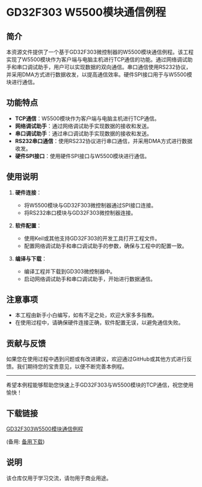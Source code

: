 # GD32F303 W5500模块通信例程

## 简介

本资源文件提供了一个基于GD32F303微控制器的W5500模块通信例程。该工程实现了W5500模块作为客户端与电脑主机进行TCP通信的功能。通过网络调试助手和串口调试助手，用户可以实现数据的双向通信。串口通信使用RS232协议，并采用DMA方式进行数据收发，以提高通信效率。硬件SPI接口用于与W5500模块进行通信。

## 功能特点

- **TCP通信**：W5500模块作为客户端与电脑主机进行TCP通信。
- **网络调试助手**：通过网络调试助手实现数据的接收和发送。
- **串口调试助手**：通过串口调试助手实现数据的接收和发送。
- **RS232串口通信**：使用RS232协议进行串口通信，并采用DMA方式进行数据收发。
- **硬件SPI接口**：使用硬件SPI接口与W5500模块进行通信。

## 使用说明

1. **硬件连接**：
   - 将W5500模块与GD32F303微控制器通过SPI接口连接。
   - 将RS232串口模块与GD32F303微控制器连接。

2. **软件配置**：
   - 使用Keil或其他支持GD32F303的开发工具打开工程文件。
   - 配置网络调试助手和串口调试助手的参数，确保与工程中的配置一致。

3. **编译与下载**：
   - 编译工程并下载到GD303微控制器中。
   - 启动网络调试助手和串口调试助手，开始进行数据通信。

## 注意事项

- 本工程由新手小白编写，如有不足之处，欢迎大家多多指教。
- 在使用过程中，请确保硬件连接正确，软件配置无误，以避免通信失败。

## 贡献与反馈

如果您在使用过程中遇到问题或有改进建议，欢迎通过GitHub或其他方式进行反馈。我们期待您的宝贵意见，以便不断完善本例程。

---

希望本例程能够帮助您快速上手GD32F303与W5500模块的TCP通信，祝您使用愉快！

## 下载链接
[GD32F303W5500模块通信例程](https://pan.quark.cn/s/8880c3ae6fd4) 

(备用: [备用下载](https://pan.baidu.com/s/19rwvtYBEksfigGXJLu9wSQ?pwd=1234))

## 说明

该仓库仅用于学习交流，请勿用于商业用途。

